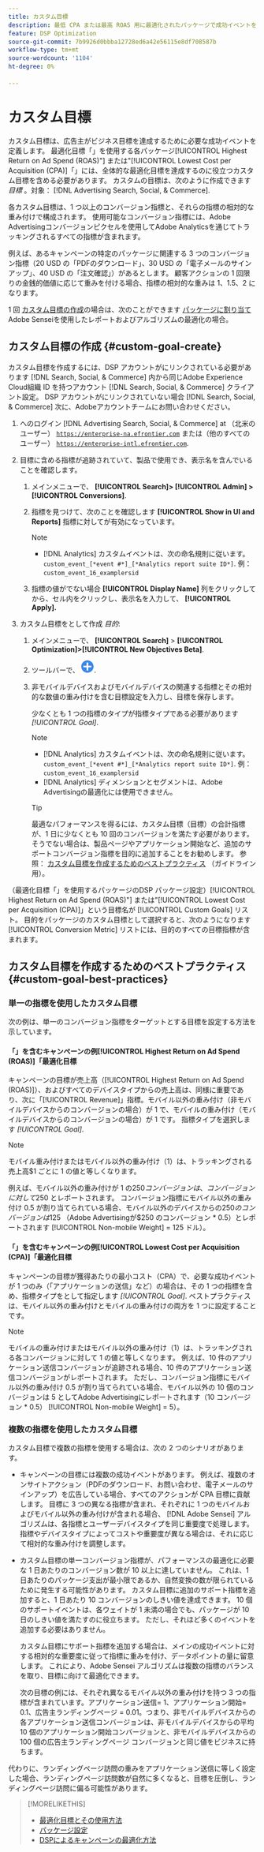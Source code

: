 ```yaml
---
title: カスタム目標
description: 最低 CPA または最高 ROAS 用に最適化されたパッケージで成功イベントを定義するカスタム目標について説明します。
feature: DSP Optimization
source-git-commit: 7b9926d0bbba12728ed6a42e56115e8df708587b
workflow-type: tm+mt
source-wordcount: '1104'
ht-degree: 0%

---
```


# カスタム目標

カスタム目標は、広告主がビジネス目標を達成するために必要な成功イベントを定義します。 最適化目標「」を使用する各パッケージ[!UICONTROL Highest Return on Ad Spend (ROAS)"] または&quot;[!UICONTROL Lowest Cost per Acquisition (CPA)]「」には、全体的な最適化目標を達成するのに役立つカスタム目標を含める必要があります。 カスタムの目標は、次のように作成できます *目標* 。対象： [!DNL Advertising Search, Social, & Commerce].

<!-- update image or omit it

![custom goals](/help/dsp/assets/objective-goals.png)
 -->

各カスタム目標は、1 つ以上のコンバージョン指標と、それらの指標の相対的な重み付けで構成されます。 使用可能なコンバージョン指標には、Adobe Advertisingコンバージョンピクセルを使用してAdobe Analyticsを通じてトラッキングされるすべての指標が含まれます。

例えば、あるキャンペーンの特定のパッケージに関連する 3 つのコンバージョン指標（20 USD の「PDFのダウンロード」、30 USD の「電子メールのサインアップ」、40 USD の「注文確認」）があるとします。 顧客アクションの 1 回限りの金銭的価値に応じて重みを付ける場合、指標の相対的な重みは 1、1.5、2 になります。

1 回 [カスタム目標の作成](#custom-goal-create)の場合は、次のことができます [パッケージに割り当て](/help/dsp/campaign-management/packages/package-settings.md) Adobe Senseiを使用したレポートおよびアルゴリズムの最適化の場合。

## カスタム目標の作成 {#custom-goal-create}

カスタム目標を作成するには、DSP アカウントがにリンクされている必要があります [!DNL Search, Social, & Commerce] 内から同じAdobe Experience Cloud組織 ID を持つアカウント [!DNL Search, Social, & Commerce] クライアント設定。 DSP アカウントがにリンクされていない場合 [!DNL Search, Social, & Commerce] 次に、Adobeアカウントチームにお問い合わせください。

1. へのログイン [!DNL Advertising Search, Social, & Commerce] at （北米のユーザー） [`https://enterprise-na.efrontier.com`](https://enterprise-na.efrontier.com) または（他のすべてのユーザー） [`https://enterprise-intl.efrontier.com`](https://enterprise-intl.efrontier.com).

1. 目標に含める指標が追跡されていて、製品で使用でき、表示名を含んでいることを確認します。

   1. メインメニューで、 **[!UICONTROL Search]> [!UICONTROL Admin] >[!UICONTROL Conversions]**.

   1. 指標を見つけて、次のことを確認します **[!UICONTROL Show in UI and Reports]** 指標に対してが有効になっています。

      >[!NOTE]
      >
      >* [!DNL Analytics] カスタムイベントは、次の命名規則に従います。 `custom_event_[*event #*]_[*Analytics report suite ID*]`. 例： `custom_event_16_examplersid`

   1. 指標の値がでない場合 **[!UICONTROL Display Name]** 列をクリックしてから、セル内をクリックし、表示名を入力して、 **[!UICONTROL Apply].**

1. カスタム目標をとして作成 *目的*:

   1. メインメニューで、 **[!UICONTROL Search]** > **[!UICONTROL Optimization]>[!UICONTROL New Objectives Beta]**.

   1. ツールバーで、 ![作成](/help/dsp/assets/create-search-ui.png "作成").

   1. 非モバイルデバイスおよびモバイルデバイスの関連する指標とその相対的な数値の重み付けを含む目標設定を入力し、目標を保存します。

      少なくとも 1 つの指標のタイプが指標タイプである必要があります *[!UICONTROL Goal]*.

      >[!NOTE]
      >
      >* [!DNL Analytics] カスタムイベントは、次の命名規則に従います。 `custom_event_[*event #*]_[*Analytics report suite ID*]`. 例： `custom_event_16_examplersid`
      >* [!DNL Analytics] ディメンションとセグメントは、Adobe Advertisingの最適化には使用できません。

      >[!TIP]
      >
      >最適なパフォーマンスを得るには、カスタム目標（目標）の合計指標が、1 日に少なくとも 10 回のコンバージョンを満たす必要があります。 そうでない場合は、製品ページやアプリケーション開始など、追加のサポートコンバージョン指標を目的に追加することをお勧めします。 参照： [カスタム目標を作成するためのベストプラクティス](#custom-goal-best-practices) （ガイドライン用）。

（最適化目標「」を使用するパッケージのDSP パッケージ設定）[!UICONTROL Highest Return on Ad Spend (ROAS)"] または&quot;[!UICONTROL Lowest Cost per Acquisition (CPA)]」という目標名が [!UICONTROL Custom Goals] リスト。 目的をパッケージのカスタム目標として選択すると、次のようになります [!UICONTROL Conversion Metric] リストには、目的のすべての目標指標が含まれます。

## カスタム目標を作成するためのベストプラクティス {#custom-goal-best-practices}

### 単一の指標を使用したカスタム目標

次の例は、単一のコンバージョン指標をターゲットとする目標を設定する方法を示しています。

#### 「」を含むキャンペーンの例[!UICONTROL Highest Return on Ad Spend (ROAS)]「最適化目標

キャンペーンの目標が売上高（[!UICONTROL Highest Return on Ad Spend (ROAS)]）、およびすべてのデバイスタイプからの売上高は、同様に重要であり、次に「[!UICONTROL Revenue]」指標。モバイル以外の重み付け（非モバイルデバイスからのコンバージョンの場合）が 1 で、モバイルの重み付け（モバイルデバイスからのコンバージョンの場合）が 1 です。 指標タイプを選択します *[!UICONTROL Goal]*.

<!-- update image or delete 

![example of a ROAS custom goal with a single conversion metric](/help/dsp/assets/custom-goal-roas.png)

-->

>[!NOTE]
>
> モバイル重み付けまたはモバイル以外の重み付け（1）は、トラッキングされる売上高$1 ごとに 1 の値と等しくなります。
>
> 例えば、モバイル以外の重み付けが 1 の$250 コンバージョンは、コンバージョンに対して$250 とレポートされます。 コンバージョン指標にモバイル以外の重み付け 0.5 が割り当てられている場合、モバイル以外のデバイスからの$250 のコンバージョンは$125 （Adobe Advertisingが$250 のコンバージョン * 0.5）とレポートされます [!UICONTROL Non-mobile Weight] = 125 ドル）。

#### 「」を含むキャンペーンの例[!UICONTROL Lowest Cost per Acquisition (CPA)]「最適化目標

キャンペーンの目標が獲得あたりの最小コスト（CPA）で、必要な成功イベントが 1 つのみ（「アプリケーションの送信」など）の場合は、その 1 つの指標を含め、指標タイプをとして指定します *[!UICONTROL Goal]*. ベストプラクティスは、モバイル以外の重み付けとモバイルの重み付けの両方を 1 つに設定することです。

<!-- update image or delete 

![example of a CPA custom goal with a single conversion metric](/help/dsp/assets/custom-goal-roas.png)

-->

>[!NOTE]
>
> モバイルの重み付けまたはモバイル以外の重み付け（1）は、トラッキングされる各コンバージョンに対して 1 の値と等しくなります。 例えば、10 件のアプリケーション送信コンバージョンが追跡される場合、10 件のアプリケーション送信コンバージョンがレポートされます。 ただし、コンバージョン指標にモバイル以外の重み付け 0.5 が割り当てられている場合、モバイル以外の 10 個のコンバージョンは 5 としてAdobe Advertisingにレポートされます（10 コンバージョン * 0.5） [!UICONTROL Non-mobile Weight] = 5）。

### 複数の指標を使用したカスタム目標

カスタム目標で複数の指標を使用する場合は、次の 2 つのシナリオがあります。

* キャンペーンの目標には複数の成功イベントがあります。 例えば、複数のオンサイトアクション（PDFのダウンロード、お問い合わせ、電子メールのサインアップ）を広告している場合、すべてのアクションが CPA 目標に貢献します。 目標に 3 つの異なる指標が含まれ、それぞれに 1 つのモバイルおよびモバイル以外の重み付けが含まれる場合、 [!DNL Adobe Sensei] アルゴリズムは、各指標とユーザーデバイスタイプを同じ重要度で処理します。 指標やデバイスタイプによってコストや重要度が異なる場合は、それに応じて相対的な重み付けを調整します。

<!-- update image or delete it and adjust the wording above

   ![example of a custom goal with multiple metrics](/help/dsp/assets/custom-goal-multiple-properties.png)

-->

* カスタム目標の単一コンバージョン指標が、パフォーマンスの最適化に必要な 1 日あたりのコンバージョン数が 10 以上に達していません。 これは、1 日あたりのパッケージ支出が最小限であるか、自然変換の数が限られているために発生する可能性があります。 カスタム目標に追加のサポート指標を追加すると、1 日あたり 10 コンバージョンのしきい値を達成できます。 10 個のサポートイベントは、各ウェイトが 1 未満の場合でも、パッケージが 10 日のしきい値を満たすのに役立ちます。 ただし、それほど多くのイベントを追加する必要はありません。

  カスタム目標にサポート指標を追加する場合は、メインの成功イベントに対する相対的な重要度に従って指標に重みを付け、データポイントの量に留意します。 これにより、Adobe Sensei アルゴリズムは複数の指標のバランスを取り、目標に向けて最適化できます。

  次の目標の例には、それぞれ異なるモバイル以外の重み付けを持つ 3 つの指標が含まれています。アプリケーション送信= 1、アプリケーション開始= 0.1、広告主ランディングページ = 0.01。つまり、非モバイルデバイスからの各アプリケーション送信コンバージョンは、非モバイルデバイスからの平均 10 個のアプリケーション開始コンバージョンと、非モバイルデバイスからの 100 個の広告主ランディングページ コンバージョンと同じ値をビジネスに持ちます。

<!-- update image or delete it and adjust the wording above

   ![example of a custom goal with multiple metrics](/help/dsp/assets/custom-goal-multiple-properties2.png)

-->

代わりに、ランディングページ訪問の重みをアプリケーション送信に等しく設定した場合、ランディングページ訪問数が自然に多くなると、目標を圧倒し、ランディングページ訪問に偏る可能性があります。<!--reword-->

>[!MORELIKETHIS]
>
>* [最適化目標とその使用方法](optimization-goals.md)
>* [パッケージ設定](/help/dsp/campaign-management/packages/package-settings.md)
> * [DSPによるキャンペーンの最適化方法](optimization-how-dsp-optimizes-campaigns.md)
